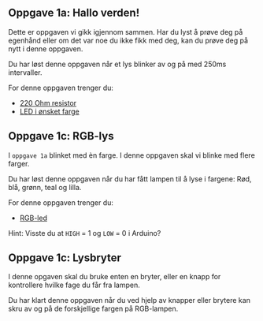 ## Oppgave 1a: Hallo verden! 
Dette er oppgaven vi gikk igjennom sammen. Har du lyst å prøve deg på egenhånd eller om det var noe du ikke fikk med deg, kan du prøve deg på nytt i denne oppgaven. 

Du har løst denne oppgaven når et lys blinker av og på med 250ms intervaller. 

For denne oppgaven trenger du:
* [220 Ohm resistor](https://images-na.ssl-images-amazon.com/images/I/415xG0dJAaL._SX342_.jpg) 
* [LED i ønsket farge](https://cdn-learn.adafruit.com/assets/assets/000/002/167/medium800/learn_arduino_led_labelled.jpg?1396780101)

## Oppgave 1c: RGB-lys
I `oppgave 1a` blinket med èn farge. I denne oppgaven skal vi blinke med flere farger. 

Du har løst denne oppgaven når du har fått lampen til å lyse i fargene: Rød, blå, grønn, teal og lilla. 

For denne oppgaven trenger du: 
* [RGB-led](https://schwiftyarduino.files.wordpress.com/2016/06/rgb-led.png?w=750)

Hint: Visste du at `HIGH` = 1 og `LOW` = 0 i Arduino? 

## Oppgave 1c: Lysbryter 
I denne opgaven skal du bruke enten en bryter, eller en knapp for kontrollere hvilke fage du får fra lampen. 

Du har klart denne oppgaven når du ved hjelp av knapper eller brytere kan skru av og på de forskjellige fargen på RGB-lampen. 
